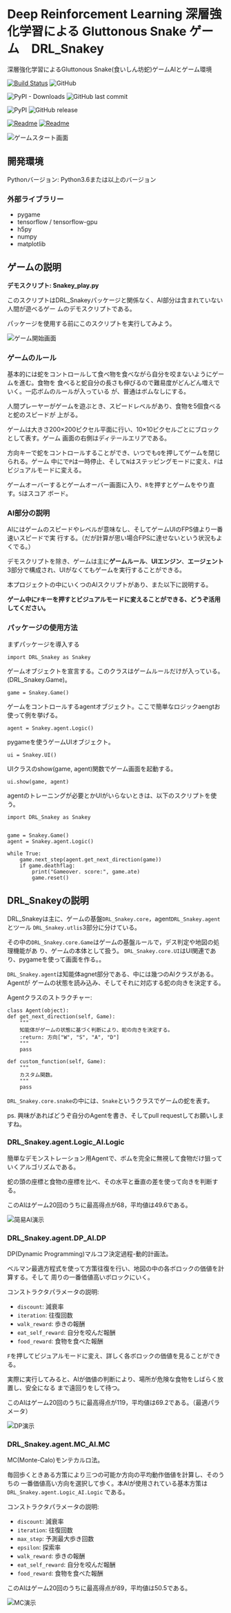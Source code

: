 # Deep Reinforcement Learning 深層強化学習による Gluttonous Snake ゲーム　DRL_Snakey

深層強化学習によるGluttonous Snake(食いしん坊蛇)ゲームAIとゲーム環境

[![Build Status](https://travis-ci.org/cstrikest/DRL_Snakey.svg?branch=master)](https://travis-ci.org/cstrikest/DRL_Snakey)
![GitHub](https://img.shields.io/github/license/cstrikest/DRL_Snakey.svg)

![PyPI - Downloads](https://img.shields.io/pypi/dm/DRL_Snakey.svg)
![GitHub last commit](https://img.shields.io/github/last-commit/cstrikest/DRL_Snakey.svg)

![PyPI](https://img.shields.io/pypi/v/DRL_Snakey.svg)
![GitHub release](https://img.shields.io/github/release/cstrikest/DRL_Snakey.svg)

[![Readme](https://img.shields.io/badge/Readme-Chinese-red.svg)](http://github.com/cstrikest/DRL_Snakey)
[![Readme](https://img.shields.io/badge/Readme-Japanese-orange.svg)](http://github.com/cstrikest/DRL_Snakey/blob/master/README-JP.md)


![ゲームスタート画面](https://github.com/cstrikest/ML_Snakey/blob/master/images/gamestart_image.png?raw=true)

## 開発環境

Pythonバージョン: Python3.6または以上のバージョン

### 外部ライブラリー

* pygame
* tensorflow / tensorflow-gpu
* h5py
* numpy
* matplotlib

## ゲームの説明

**デモスクリプト: Snakey_play.py**

このスクリプトはDRL_Snakeyパッケージと関係なく、AI部分は含まれていない人間が遊べるゲー
ムのデモスクリプトである。

パッケージを使用する前にこのスクリプトを実行してみよう。

![ゲーム開始画面](https://github.com/cstrikest/ML_Snakey/blob/master/images/game_image.png?raw=true)

### ゲームのルール

基本的には蛇をコントロールして食べ物を食べながら自分を咬まないようにゲームを進む。食物を
食べると蛇自分の長さも伸びるので難易度がどんどん増えでいく。一応ボムのルールが入っている
が、普通はボムなしにする。

人間プレーヤーがゲームを遊ぶとき、スピードレベルがあり、食物を5個食べると蛇のスピードが
上がる。

ゲームは大きさ200×200ピクセル平面に行い、10×10ピクセルごとにブロックとして表す。ゲーム
画面の右側はディテールエリアである。

方向キーで蛇をコントロールすることができ、いつでも`Q`を押してゲームを閉じられる。ゲーム
中にで`P`は一時停止、そして`N`はステッピングモードに変え、`F`はビジュアルモードに変える。

ゲームオーバーするとゲームオーバー画面に入り、`R`を押すとゲームをやり直す。`S`はスコア
ボード。

### AI部分の説明

AIにはゲームのスピードやレベルが意味なし、そしてゲームUIのFPS値より一番速いスピードで実
行する。（だが計算が思い場合FPSに達せないという状況もよくでる。）

デモスクリプトを除き、ゲームは主に**ゲームルール**、**UIエンジン**、**エージェント**
3部分で構成され、UIがなくてもゲームを実行することができる。

本プロジェクトの中にいくつのAIスクリプトがあり、また以下に説明する。

**ゲーム中に`F`キーを押すとビジュアルモードに変えることができる、どうぞ活用してください。**

### パッケージの使用方法

まずパッケージを導入する

    import DRL_Snakey as Snakey
    
ゲームオブジェクトを宣言する。このクラスはゲームルールだけが入っている。(DRL_Snakey.Game)。

    game = Snakey.Game()
    
ゲームをコントロールするagentオブジェクト。ここで簡単なロジックaengtお使って例を挙げる。

    agent = Snakey.agent.Logic()
    
pygameを使うゲームUIオブジェクト。
    
    ui = Snakey.UI()
    
UIクラスのshow(game, agent)関数でゲーム画面を起動する。

    ui.show(game, agent)

agentのトレーニングが必要とかUIがいらないときは、以下のスクリプトを使う。

    import DRL_Snakey as Snakey
    
    
    game = Snakey.Game()
    agent = Snakey.agent.Logic()
    
    while True:
        game.next_step(agent.get_next_direction(game))
        if game.deathflag:
            print("Gameover. score:", game.ate)
            game.reset()
            
## DRL_Snakeyの説明

DRL_Snakeyは主に、ゲームの基盤`DRL_Snakey.core`，agent`DRL_Snakey.agent`とツール
`DRL_Snakey.utlis`3部分に分けている。

その中の`DRL_Snakey.core.Game`はゲームの基盤ルールで，デス判定や地図の処理機能があ
り、ゲームの本体として扱う。
`DRL_Snakey.core.UI`はUI関連であり、pygameを使って画面を作る。。

`DRL_Snakey.agent`は知能体agnet部分である、中には幾つのAIクラスがある。Agentが
ゲームの状態を読み込み、そしてそれに対応する蛇の向きを決定する。

Agentクラスのストラクチャー:

    class Agent(object):
	def get_next_direction(self, Game):
		"""
		知能体がゲームの状態に基づく判断により、蛇の向きを決定する。
		:return: 方向["W", "S", "A", "D"]
		"""
		pass
	
	def custom_function(self, Game):
		"""
		カスタム関数。
		"""
		pass

`DRL_Snakey.core.snake`の中には、`Snake`というクラスでゲームの蛇を表す。

ps. 興味があればどうぞ自分のAgentを書き、そしてpull requestしてお願いしますね。

### DRL_Snakey.agent.Logic_AI.Logic

簡単なデモンストレーション用Agentで、ボムを完全に無視して食物だけ狙っていくアルゴリズムである。

蛇の頭の座標と食物の座標を比べ、その水平と垂直の差を使って向きを判断する。

このAIはゲーム20回のうちに最高得点が68，平均値は49.6である。

![简易AI演示](https://github.com/cstrikest/ML_Snakey/blob/master/images/Logic_play.gif?raw=true)

### DRL_Snakey.agent.DP_AI.DP

DP(Dynamic Programming)マルコフ決定過程-動的計画法。

ベルマン最適方程式を使って方策往復を行い、地図の中の各ボロックの価値を計算する。そして
周りの一番価値高いボロックにいく。

コンストラクタパラメータの説明:

* `discount`: 減衰率
* `iteration`: 往復回数
* `walk_reward`: 歩きの報酬
* `eat_self_reward`: 自分を咬んだ報酬
* `food_reward`: 食物を食べた報酬

`F`を押してビジュアルモードに変え、詳しく各ボロックの価値を見ることができる。

実際に実行してみると、AIが価値の判断により、場所が危険な食物をしばらく放置し、安全になる
まで遠回りをして待つ。

このAIはゲーム20回のうちに最高得点が119，平均値は69.2である。（最適パラメータ）

![DP演示](https://github.com/cstrikest/ML_Snakey/blob/master/images/DP_play.gif?raw=true)

### DRL_Snakey.agent.MC_AI.MC

MC(Monte-Calo)モンテカルロ法。

毎回歩くときある方策により三つの可能か方向の平均動作価値を計算し、そのうちの
一番価値高い方向を選択して歩く。本AIが使用されている基本方策は`DRL_Snakey.agent.Logic_AI.Logic`
である。

コンストラクタパラメータの説明:

* `discount`: 減衰率
* `iteration`: 往復回数
* `max_step`: 予測最大歩き回数
* `epsilon`: 探索率
* `walk_reward`: 歩きの報酬
* `eat_self_reward`: 自分を咬んだ報酬
* `food_reward`: 食物を食べた報酬

このAIはゲーム20回のうちに最高得点が89，平均値は50.5である。

![MC演示](https://github.com/cstrikest/ML_Snakey/blob/master/images/MC_play.gif?raw=true)
